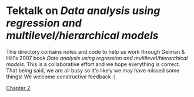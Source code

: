 # Tektalk on *Data analysis using regression and multilevel/hierarchical models*

This directory contains notes and code to help us work through Gelman & Hill's 2007 book *Data analysis using regression and multilevel/hierarchical models*. This is a collaborative effort and we hope everything is correct. That being said, we are all busy so it's likely we may have missed some things! We welcome constructive feedback :)

[Chapter 2](docs/gh_chapter2.Rmd)